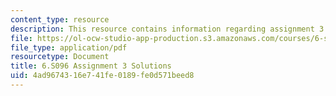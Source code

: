```yaml
---
content_type: resource
description: This resource contains information regarding assignment 3 solutions.
file: https://ol-ocw-studio-app-production.s3.amazonaws.com/courses/6-s096-introduction-to-c-and-c-january-iap-2013/4ad9674316e741fe0189fe0d571beed8_MIT6_S096_IAP13_assn3_sol.pdf
file_type: application/pdf
resourcetype: Document
title: 6.S096 Assignment 3 Solutions
uid: 4ad96743-16e7-41fe-0189-fe0d571beed8
---
```

